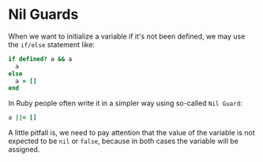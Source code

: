 # Nil Guards

When we want to initialize a variable if it's not been defined, we may use the `if/else` statement like:

```ruby
if defined? a && a
  a
else
  a = []
end
```

In Ruby people often write it in a simpler way using so-called `Nil Guard`:

```ruby
a ||= []
```

A little pitfall is, we need to pay attention that the value of the variable is not expected to be `nil` or `false`, because in both cases the variable will be assigned.
